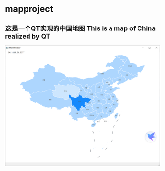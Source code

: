 # mapproject
## 这是一个QT实现的中国地图 This is a map of China realized by QT
![image](https://github.com/fengersoft/mapproject/raw/master/snaps/snap.png)
